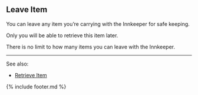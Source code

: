 ## Leave Item
You can leave any item you’re carrying with the Innkeeper for safe keeping.

Only you will be able to retrieve this item later.

There is no limit to how many items you can leave with the Innkeeper.

---

See also:
 - [Retrieve Item](retrieve_item.md)

{% include footer.md %}